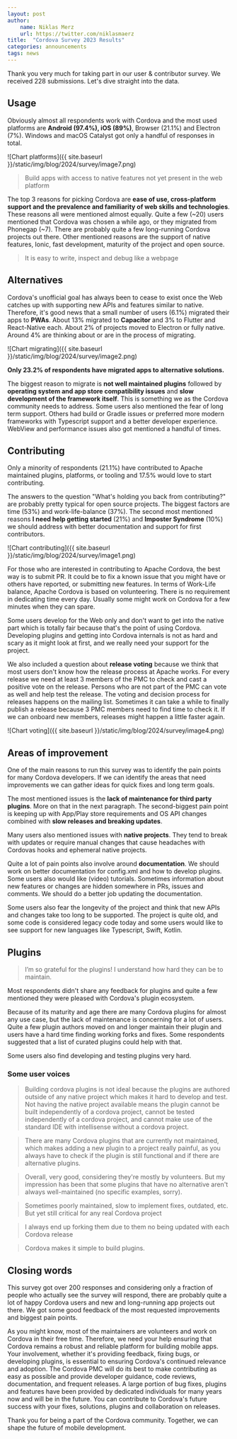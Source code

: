```yaml
---
layout: post
author:
    name: Niklas Merz
    url: https://twitter.com/niklasmaerz
title:  "Cordova Survey 2023 Results"
categories: announcements
tags: news
---
```

Thank you very much for taking part in our user & contributor survey. We received 228 submissions. Let's dive straight into the data.

## Usage

Obviously almost all respondents work with Cordova and the most used platforms are **Android (97.4%), iOS (89%)**, Browser (21.1%) and Electron (7%). Windows and macOS Catalyst got only a handful of responses in total.

![Chart platforms]({{ site.baseurl }}/static/img/blog/2024/survey/image7.png)

> Build apps with access to native features not yet present in the web platform

The top 3 reasons for picking Cordova are **ease of use, cross-platform support and the prevalence and familiarity of web skills and technologies**. These reasons all were mentioned almost equally. Quite a few (~20) users mentioned that Cordova was chosen a while ago, or they migrated from Phonegap (~7). There are probably quite a few long-running Cordova projects out there. Other mentioned reasons are the support of native features, Ionic, fast development, maturity of the project and open source.

> It is easy to write, inspect and debug like a webpage

## Alternatives

Cordova's unofficial goal has always been to cease to exist once the Web catches up with supporting new APIs and features similar to native. Therefore, it's good news that a small number of users (6.1%) migrated their apps to **PWAs**. About 13% migrated to **Capacitor** and 3% to Flutter and React-Native each. About 2% of projects moved to Electron or fully native. Around 4% are thinking about or are in the process of migrating.

![Chart migrating]({{ site.baseurl }}/static/img/blog/2024/survey/image2.png)

**Only 23.2% of respondents have migrated apps to alternative solutions.**

The biggest reason to migrate is **not well maintained plugins** followed by **operating system and app store compatibility issues** and **slow development of the framework itself**. This is something we as the Cordova community needs to address. Some users also mentioned the fear of long term support. Others had build or Gradle issues or preferred more modern frameworks with Typescript support and a better developer experience. WebView and performance issues also got mentioned a handful of times.

## Contributing

Only a minority of respondents (21.1%) have contributed to Apache maintained plugins, platforms, or tooling and 17.5% would love to start contributing.

The answers to the question "What's holding you back from contributing?" are probably pretty typical for open source projects. The biggest factors are time (53%) and work-life-balance (37%). The second most mentioned reasons **I need help getting started** (21%) and **Imposter Syndrome** (10%) we should address with better documentation and support for first contributors.

![Chart contributing]({{ site.baseurl }}/static/img/blog/2024/survey/image1.png)

For those who are interested in contributing to Apache Cordova, the best way is to submit PR. It could be to fix a known issue that you might have or others have reported, or submitting new features. In terms of Work-Life balance, Apache Cordova is based on volunteering. There is no requirement in dedicating time every day. Usually some might work on Cordova for a few minutes when they can spare.

Some users develop for the Web only and don't want to get into the native part which is totally fair because that's the point of using Cordova. Developing plugins and getting into Cordova internals is not as hard and scary as it might look at first, and we really need your support for the project.

We also included a question about **release voting** because we think that most users don't know how the release process at Apache works. For every release we need at least 3 members of the PMC to check and cast a positive vote on the release. Persons who are not part of the PMC can vote as well and help test the release. The voting and decision process for releases happens on the mailing list. Sometimes it can take a while to finally publish a release because 3 PMC members need to find time to check it. If we can onboard new members, releases might happen a little faster again.

![Chart voting]({{ site.baseurl }}/static/img/blog/2024/survey/image4.png)

## Areas of improvement

One of the main reasons to run this survey was to identify the pain points for many Cordova developers. If we can identify the areas that need improvements we can gather ideas for quick fixes and long term goals.

The most mentioned issues is the **lack of maintenance for third party plugins**. More on that in the next paragraph. The second-biggest pain point is keeping up with App/Play store requirements and OS API changes combined with **slow releases and breaking updates**.

Many users also mentioned issues with **native projects**. They tend to break with updates or require manual changes that cause headaches with Cordovas hooks and ephemeral native projects.

Quite a lot of pain points also involve around **documentation**. We should work on better documentation for config.xml and how to develop plugins. Some users also would like (video) tutorials. Sometimes information about new features or changes are hidden somewhere in PRs, issues and comments. We should do a better job updating the documentation.

Some users also fear the longevity of the project and think that new APIs and changes take too long to be supported. The project is quite old, and some code is considered legacy code today and some users would like to see support for new languages like Typescript, Swift, Kotlin.

## Plugins

> I’m so grateful for the plugins! I understand how hard they can be to maintain.

Most respondents didn't share any feedback for plugins and quite a few mentioned they were pleased with Cordova's plugin ecosystem.

Because of its maturity and age there are many Cordova plugins for almost any use case, but the lack of maintenance is concerning for a lot of users. Quite a few plugin authors moved on and longer maintain their plugin and users have a hard time finding working forks and fixes. Some respondents suggested that a list of curated plugins could help with that.

Some users also find developing and testing plugins very hard.

### Some user voices

> Building cordova plugins is not ideal because the plugins are authored outside of any native project which makes it hard to develop and test. Not having the native project available means the plugin cannot be built independently of a cordova project, cannot be tested independently of a cordova project, and cannot make use of the standard IDE with intellisense without a cordova project.

> There are many Cordova plugins that are currently not maintained, which makes adding a new plugin to a project really painful, as you always have to check if the plugin is still functional and if there are alternative plugins.

> Overall, very good, considering they're mostly by volunteers. But my impression has been that some plugins that have no alternative aren't always well-maintained (no specific examples, sorry).

> Sometimes poorly maintained, slow to implement fixes, outdated, etc. But yet still critical for any real Cordova project

> I always end up forking them due to them no being updated with each Cordova release

> Cordova makes it simple to build plugins.

## Closing words

This survey got over 200 responses and considering only a fraction of people who actually see the survey will respond, there are probably quite a lot of happy Cordova users and new and long-running app projects out there. We got some good feedback of the most requested improvements and biggest pain points.

As you might know, most of the maintainers are volunteers and work on Cordova in their free time. Therefore, we need your help ensuring that Cordova remains a robust and reliable platform for building mobile apps. Your involvement, whether it's providing feedback, fixing bugs, or developing plugins, is essential to ensuring Cordova's continued relevance and adoption. The Cordova PMC will do its best to make contributing as easy as possible and provide developer guidance, code reviews, documentation, and frequent releases. A large portion of bug fixes, plugins and features have been provided by dedicated individuals for many years now and will be in the future. You can contribute to Cordova's future success with your fixes, solutions, plugins and collaboration on releases.

Thank you for being a part of the Cordova community. Together, we can shape the future of mobile development.